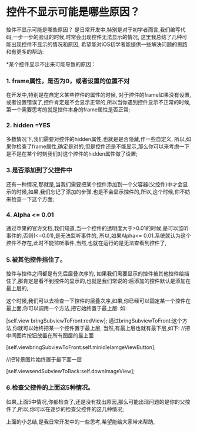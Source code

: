 # 控件不显示可能是哪些原因？

控件不显示可能是哪些原因？
是日常开发中,特别是对于初学者而言,我们编写代码,一步一步的验证的时候,时常会出现控件无法显示的情况, 这里我总结了几种可能出现控件不显示的情况和原因, 希望能对iOS初学者能提供一些解决问题的思路和有更多的帮助:

*某个控件显示不出来可能导致的原因：
### 1. frame属性，是否为0，或者设置的位置不对
在开发中,特别是在自定义某些控件的属性的时候, 对于控件的frame如果没有设置,或者设置错误了,控件肯定是不会显示正常的,所以当你遇到控件显示不正常的时候,第一个需要思考的就是控件本身的frame属性是否正常;

### 2. hidden =YES
多数情况下,我们需要对控件的hidden属性,也就是是否隐藏,作一些自定义, 所以,如果你检查了frame属性,确定是对的,但是控件还是不能显示,那么你可以来考虑一下是不是在某个时刻我们对这个控件的hidden属性做了设置;

### 3.是否添加到了父控件中
还有一种情况,那就是,当我们需要把某个控件添加到一个父容器(父控件)中才会显示的时候,如果,我们忘记了添加的步骤,也是不会显示控件的,所以,这个时候,你不妨来检查一下这个方面;

### 4. Alpha <= 0.01
通过苹果的官方文档,我们知道,当一个控件的透明度大于>0.01的时候,是可以监听事件的,否则(<=0.01),是无法监听事件的, 所以,如果Alpha<= 0.01.系统就认为这个控件不存在,此时不能监听事件,当然,也就在运行的是无法查看到控件了,
### 5.被其他控件挡住了。 
 控件与控件之间都是有先后层叠次序的, 如果我们需要显示的控件被其他控件给挡住了,那肯定是看不到控件的显示的,也就是我们常说的:后添加的控件默认是添加在最上层的;

这个时候,我们可以去检查一下控件的层叠次序,如果,你已经可以固定某一个控件在最上面,你可以调用一个方法,把它始终置于最上层: 如:

   [self.view bringSubviewToFront:redView];
   通过bringSubviewToFront:这个方法,你就可以始终把某一个控件置于最上层, 当然,有最上层也就有最下层,如下:
   //把中间图片按钮放置在所有图层的最上面

   [self.viewbringSubviewToFront:self.minidleIamgeViewButton];

   //把背景图片始终置于最下面一层

   [self.viewsendSubviewToBack:self.downImageView];

### 6.检查父控件的上面这5种情况。
如果,上面5中情况,你都检查了,还是没有找出原因,那么可能出现问题的是你的父控件了,所以,你可以在逐步的检查父控件的这几种情况;



上面的小总结,是我日常开发中的一些思考,希望能给大家带来帮助,

